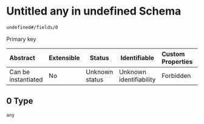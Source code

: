 # Untitled any in undefined Schema

```txt
undefined#/fields/0
```

Primary key


| Abstract            | Extensible | Status         | Identifiable            | Custom Properties | Additional Properties | Access Restrictions | Defined In                                                              |
| :------------------ | ---------- | -------------- | ----------------------- | :---------------- | --------------------- | ------------------- | ----------------------------------------------------------------------- |
| Can be instantiated | No         | Unknown status | Unknown identifiability | Forbidden         | Allowed               | none                | [node.schema.json\*](../../out/node.schema.json "open original schema") |

## 0 Type

`any`
